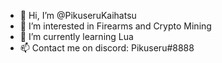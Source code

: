 - 👋 Hi, I’m @PikuseruKaihatsu
- 👀 I’m interested in Firearms and Crypto Mining
- 🌱 I’m currently learning Lua
- 📫 Contact me on discord: Pikuseru#8888
